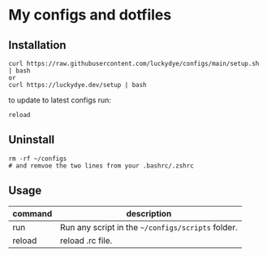 # My configs and dotfiles

## Installation
```
curl https://raw.githubusercontent.com/luckydye/configs/main/setup.sh | bash
or
curl https://luckydye.dev/setup | bash
```

to update to latest configs run:
```
reload
```

## Uninstall
```
rm -rf ~/configs
# and remvoe the two lines from your .bashrc/.zshrc
```

## Usage
| command | description                                       |
|---------|---------------------------------------------------|
| run     | Run any script in the `~/configs/scripts` folder. |
| reload  | reload .rc file.                                  |
